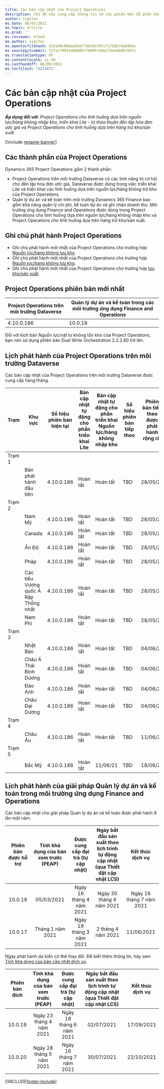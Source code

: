 ```yaml
---
title: Các bản cập nhật của Project Operations
description: Chủ đề này cung cấp thông tin về các phiên bản đã phát hành của Dynamics 365 Project Operations.
author: sigitac
ms.date: 06/07/2021
ms.topic: article
ms.prod: ''
ms.reviewer: kfend
ms.author: sigitac
ms.openlocfilehash: d19148c868aa5be77db59e70fcf1fb8b7de6868c
ms.sourcegitcommit: 72fa1f09fe406805f7009fc68e2f3eeeb9b7d5fc
ms.translationtype: HT
ms.contentlocale: vi-VN
ms.lasthandoff: 06/09/2021
ms.locfileid: "6213471"
---
```

# <a name="project-operations-updates"></a>Các bản cập nhật của Project Operations

_**Áp dụng đối với:** Project Operations cho tình huống dựa trên nguồn lực/hàng không nhập kho, triển khai Lite - từ thỏa thuận đến lập hóa đơn ước giá và Project Operations cho tình huống dựa trên hàng trữ kho/sản xuất_

[!include [rename-banner](~/includes/cc-data-platform-banner.md)]

## <a name="project-operations-components"></a>Các thành phần của Project Operations

Dynamics 365 Project Operations gồm 2 thành phần:

- Project Operations trên môi trường Dataverse có các tính năng từ cơ hội cho đến lập hóa đơn ước giá. Dataverse được dùng trong việc triển khai Lite và triển khai các tình huống dựa trên nguồn lực/hàng không trữ kho của Project Operations.
- Quản lý dự án và kế toán trên môi trường Dynamics 365 Finance bao gồm khả năng quản lý chi phí, kế toán dự án và ghi nhận doanh thu. Môi trường ứng dụng Finance and Operations được dùng trong Project Operations cho tình huống dựa trên nguồn lực/hàng không nhập kho và Project Operations cho tình huống dựa trên hàng trữ kho/sản xuất.

## <a name="project-operations-release-notes"></a>Ghi chú phát hành Project Operations
- Ghi chú phát hành mới nhất của Project Operations cho trường hợp [Nguồn lực/hàng không lưu kho](whats-new-may-2021-resource-based.md).
- Ghi chú phát hành mới nhất của Project Operations cho trường hợp [Nguồn lực/hàng không lưu kho](../pro/whats-new/whats-new-may-2021-lite.md).
- Ghi chú phát hành mới nhất của Project Operations cho trường hợp [lưu kho/sản xuất](../prod-pma/whats-new/whats-new-apr-2021-stocked.md).

## <a name="project-operations-latest-version"></a>Project Operations phiên bản mới nhất

| Project Operations trên môi trường Dataverse | Quản lý dự án và kế toán trong các môi trường ứng dụng Finance and Operations | 
| --- | --- |
| 4.10.0.186 | 10.0.18 |

Đối với kịch bản Nguồn lực/vật tư không tồn kho của Project Operations, bạn nên sử dụng phiên bản Dual Write Orchestration 2.2.2.60 trở lên.

## <a name="release-schedule-for-project-operations-on-dataverse-environment"></a>Lịch phát hành của Project Operations trên môi trường Dataverse

Các bản cập nhật của Project Operations trên môi trường Dataverse được cung cấp hàng tháng. 

| Trạm | Khu vực | Số hiệu phiên bản hiện tại | Bản cập nhật tự động cho phần triển khai Lite | Bản cập nhật tự động cho phần triển khai Nguồn lực/hàng không nhập kho | Số hiệu phiên bản tiếp theo | Phiên bản tiếp theo được phát hành rộng rãi |
|-----------|-----------------------|-----------------|--------------|---------------------|---------------------|---------------------|
| Trạm 1 |   &nbsp;              |    &nbsp;       | &nbsp;       |      &nbsp;         |      &nbsp;         |      &nbsp;         |
|   &nbsp;  | Bản phát hành đầu tiên         |  4.10.0.186     | Hoàn tất     | Hoàn tất            | TBD                 | 28/05/21           |
| Trạm 2 |   &nbsp;              |    &nbsp;       | &nbsp;       |      &nbsp;         |      &nbsp;         |      &nbsp;         |
|   &nbsp;  | Nam Mỹ         |  4.10.0.186     | Hoàn tất     | Hoàn tất            | TBD                 | 28/05/21           |
|    &nbsp; | Canada                |  4.10.0.186     | Hoàn tất     | Hoàn tất            | TBD                 | 28/05/21           |
|   &nbsp;  | Ấn Độ                 |  4.10.0.186     | Hoàn tất     | Hoàn tất            | TBD                 | 28/05/21           |
|   &nbsp;  | Pháp                |  4.10.0.186     | Hoàn tất     | Hoàn tất            | TBD                 | 28/05/21           |
|   &nbsp;  | Các tiểu Vương quốc Ả Rập Thống nhất  |  4.10.0.186     | Hoàn tất     | Hoàn tất            | TBD                 | 28/05/21           |
|   &nbsp;  | Nam Phi          |  4.10.0.186     | Hoàn tất     | Hoàn tất            | TBD                 | 28/05/21           |
| Trạm 3 |      &nbsp;           |     &nbsp;      |     &nbsp;   |      &nbsp;         |      &nbsp;         |      &nbsp;         |
|   &nbsp;  | Nhật Bản                 |  4.10.0.186     | Hoàn tất     | Hoàn tất            | TBD                 | 04/06/21          |
|   &nbsp;  | Châu Á Thái Bình Dương          |  4.10.0.186     | Hoàn tất     | Hoàn tất            | TBD                 | 04/06/21          |
|   &nbsp;  | Đảo Anh         |  4.10.0.186     | Hoàn tất     | Hoàn tất            | TBD                 | 04/06/21          |
|   &nbsp;  | Châu Đại Dương               |  4.10.0.186     | Hoàn tất     | Hoàn tất            | TBD                 | 04/06/21          |
| Trạm 4 |     &nbsp;            |     &nbsp;      |     &nbsp;   |      &nbsp;         |      &nbsp;         |      &nbsp;         |
|   &nbsp;  | Châu Âu                |  4.10.0.186     | Hoàn tất     | Hoàn tất            | TBD                 | 11/06/21          |
| Trạm 5 |     &nbsp;            |     &nbsp;      |     &nbsp;   |      &nbsp;         |      &nbsp;         |      &nbsp;         |
|   &nbsp;  | Bắc Mỹ         |  4.10.0.186     | Hoàn tất     | 11/06/21          | TBD                 | 18/06/21          |

## <a name="release-schedule-for-project-management-and-accounting-in-the-finance-and-operations-apps-environment"></a>Lịch phát hành của giải pháp Quản lý dự án và kế toán trong môi trường ứng dụng Finance and Operations

Các bản cập nhật cho giải pháp Quản lý dự án và kế toán được phát hành 8 lần một năm.

|          Phiên bản được hỗ trợ          | Tính khả dụng của bản xem trước (PEAP) | Được cung cấp đại trà (tự cập nhật) | Ngày bắt đầu sản xuất theo lịch trình tự động cập nhật (qua Thiết đặt cập nhật LCS) |   Kết thúc dịch vụ   |
|:-------------------------:|:---------------------------:|:---------------------------------:|:--------------------------------------------------------------------:|:------------------:|
|          10.0.18          |        05/03/2021        |           Ngày 16 tháng 4 năm 2021          |                            Ngày 30 tháng 4 năm 2021                            |    Ngày 16 tháng 7 năm 2021   |
|          10.0.17          |       Tháng 1 năm 2021      |           Ngày 19 tháng 3 năm 2021          |                             2 tháng 4 năm 2021                            |    11/06/2021   |

Ngày phát hành dự kiến có thể thay đổi. Để biết thêm thông tin, hãy xem [Tính khả dụng của bản cập nhật dịch vụ](/dynamics365/fin-ops-core/fin-ops/get-started/public-preview-releases?toc=%2fdynamics365%2ffinance%2ftoc.json).

|          Phiên bản đích          | Tính khả dụng của bản xem trước (PEAP) | Được cung cấp đại trà (tự cập nhật) | Ngày bắt đầu sản xuất theo lịch trình tự động cập nhật (qua Thiết đặt cập nhật LCS) |   Kết thúc dịch vụ   |
|:-------------------------:|:---------------------------:|:---------------------------------:|:--------------------------------------------------------------------:|:------------------:|
|          10.0.19          |        Ngày 23 tháng 4 năm 2021       |            Ngày 18 tháng 6 năm 2021           |                             02/07/2021                             | 17/09/2021 |
|          10.0.20          |         Ngày 28 tháng 5 năm 2021        |           Ngày 16 tháng 7 năm 2021           |                             30/07/2021                             |  22/10/2021  |



[!INCLUDE[footer-include](../includes/footer-banner.md)]
